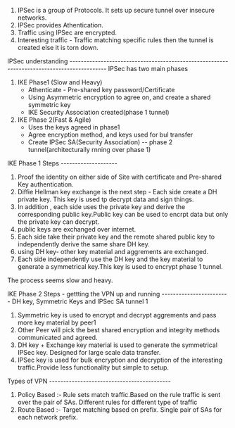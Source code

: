 1. IPSec is a group of Protocols. It sets up secure tunnel over insecure networks.
2. IPSec provides Athentication.
3. Traffic using IPSec are encrypted.
4. Interesting traffic - Traffic matching specific rules then the tunnel is created else it is torn down.

IPSec understanding -------------------------------------------------------------------------------------------
IPSec has two main phases 
   1. IKE Phase1 (Slow and Heavy)
        - Athenticate - Pre-shared key password/Certificate
        - Using Asymmetric encryption to agree on, and create a shared symmetric key
        - IKE Security Association created(phase 1 tunnel)
   2. IKE Phase 2(Fast & Agile)
        - Uses the keys agreed in phase1
        - Agree encryption method, and keys used for bul transfer
        - Create IPSec SA(Security Association) -- phase 2 tunnel(architecturally rnning over phase 1)

IKE Phase 1 Steps --------------------

1. Proof the identity on either side of Site with certificate and Pre-shared Key authentication.
2. Diffie Hellman key exchange is the next step - Each side create a DH private key. This key is used tp decrypt data and sign things.
3. In addition , each side uses the private key and derive the corresponding public key.Public key can be used to encrpt data but only the private key can decrypt.
4.  public keys are exchanged over internet.
5.  Each side take their private key and the remote shared public key to  independently    derive the same share DH key.
6.  using DH key- other key material and aggrements are exchanged.
7.  Each side independently use the DH key and the key material to generate a symmetrical key.This key is used to encrypt phase 1 tunnel.

   The process seems slow and heavy.

IKE Phase 2 Steps - gettting the VPN up and running ------------------------
DH key, Symmetric Keys and IPSec SA tunnel 1

1. Symmetric key is used to encrypt and decrypt aggrements and pass more key material by peer1
2. Other Peer will pick the best shared encryption and integrity methods communicated and agreed.
3. DH key + Exchange key material is used to generate the symmetrical IPSec key. Designed for large scale data transfer.
4. IPSec key is used for bulk encryption and decryption of the interesting traffic.Provide less functionality but simple to setup.

Types of VPN -------------------------------------------
1. Policy Based :- Rule sets match traffic.Based on the rule traffic is sent over the pair of SAs. Different rules for different type of traffic
2. Route Based :- Target matching based on prefix. Single pair of SAs for each network prefix.
